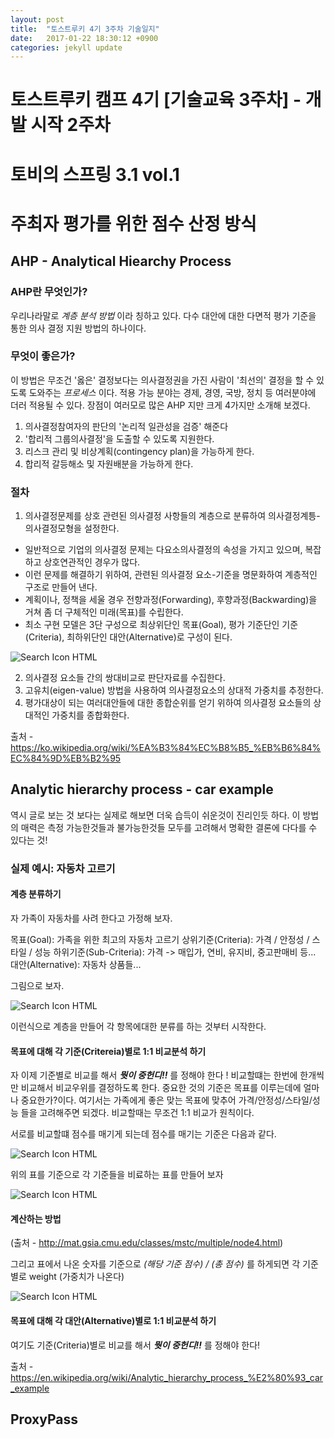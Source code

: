 ```yaml
---
layout: post
title:  "토스트루키 4기 3주차 기술일지"
date:   2017-01-22 18:30:12 +0900
categories: jekyll update
---
```


# 토스트루키 캠프 4기 [기술교육 3주차] - 개발 시작 2주차

# 토비의 스프링 3.1 vol.1

# 주최자 평가를 위한 점수 산정 방식

## AHP - Analytical Hiearchy Process

### AHP란 무엇인가?

우리나라말로 _계층 분석 방법_ 이라 칭하고 있다. 다수 대안에 대한 다면적 평가 기준을 통한 의사 결정 지원 방법의 하나이다.

### 무엇이 좋은가?

이 방법은 무조건 '옳은' 결정보다는 의사결정권을 가진 사람이 '최선의' 결정을 할 수 있도록 도와주는 _프로세스_ 이다. 적용 가능 분야는 경제, 경영, 국방, 정치 등 여러분야에 더러 적용될 수 있다. 장점이 여러모로 많은 AHP 지만 크게 4가지만 소개해 보겠다.

1. 의사결정참여자의 판단의 '논리적 일관성을 검증' 해준다
2. '합리적 그룹의사결정'을 도출할 수 있도록 지원한다.
3. 리스크 관리 및 비상계획(contingency plan)을 가능하게 한다.
4. 합리적 갈등해소 및 자원배분을 가능하게 한다.

### 절차

1. 의사결정문제를 상호 관련된 의사결정 사항들의 계층으로 분류하여 의사결정계틍-의사결정모형을 설정한다.
  * 일반적으로 기업의 의사결정 문제는 다요소의사결정의 속성을 가지고 있으며, 복잡하고 상호연관적인 경우가 많다.
  * 이런 문제를 해결하기 위하여, 관련된 의사결정 요소-기준을 명문화하여 계층적인 구조로 만들어 낸다.
  * 계획이나, 정책을 세울 경우 전향과정(Forwarding), 후향과정(Backwarding)을 거쳐 좀 더 구체적인 미래(목표)를 수립한다.
  * 최소 구현 모델은 3단 구성으로 최상위단인 목표(Goal), 평가 기준단인 기준(Criteria), 최하위단인 대안(Alternative)로 구성이 된다.

  ![Search Icon HTML](/assets/img/for_post/week2/953px-AHPHierarchy3.0.png)

2. 의사결정 요소들 간의 쌍대비교로 판단자료를 수집한다.
3. 고유치(eigen-value) 방법을 사용하여 의사결정요소의 상대적 가중치를 추정한다.
4. 평가대상이 되는 여러대안들에 대한 종합순위를 얻기 위하여 의사결정 요소들의 상대적인 가중치를 종합화한다.


출처 - https://ko.wikipedia.org/wiki/%EA%B3%84%EC%B8%B5_%EB%B6%84%EC%84%9D%EB%B2%95

## Analytic hierarchy process - car example

역시 글로 보는 것 보다는 실제로 해보면 더욱 습득이 쉬운것이 진리인듯 하다.
이 방법의 매력은 측정 가능한것들과 불가능한것들 모두를 고려해서 명확한 결론에 다다를 수 있다는 것!

### 실제 예시: 자동차 고르기

#### 계층 분류하기

자 가족이 자동차를 사려 한다고 가정해 보자.

목표(Goal): 가족을 위한 최고의 자동차 고르기
상위기준(Criteria): 가격 / 안정성 / 스타일 / 성능
하위기준(Sub-Criteria):  가격 -> 매입가, 연비, 유지비, 중고판매비 등...
대안(Alternative): 자동차 상품들...

그림으로 보자.

![Search Icon HTML](/assets/img/for_post/week2/650px-AHPJones01.png)

이런식으로 계층을 만들어 각 항목에대한 분류를 하는 것부터 시작한다.

#### 목표에 대해 각 기준(Critereia)별로 1:1 비교분석 하기

자 이제 기준별로 비교를 해서 _**뭣이 중헌디!!**_ 를 정해야 한다 ! 비교할떄는 한번에 한개씩만 비교해서 비교우위를 결정하도록 한다. 중요한 것의 기준은 목표를 이루는데에 얼마나 중요한가?이다. 여기서는 가족에게 좋은 맞는 목표에 맞추어 가격/안정성/스타일/성능 들을 고려해주면 되겠다. 비교할때는 무조건 1:1 비교가 원칙이다.

서로를 비교할떄 점수를 매기게 되는데 점수를 매기는 기준은 다음과 같다.

![Search Icon HTML](/assets/img/for_post/week2/AHPFundamentalScale.png)

위의 표를 기준으로 각 기준들을 비료하는 표를 만들어 보자

![Search Icon HTML](/assets/img/for_post/week2/AHPJonesCriteria01.png)

#### 계산하는 방법
(출처 - http://mat.gsia.cmu.edu/classes/mstc/multiple/node4.html)



그리고 표에서 나온 숫자를 기준으로 _(해당 기준 점수) / (총 점수)_ 를 하게되면 각 기준별로 weight (가중치가 나온다)

![Search Icon HTML](/assets/img/for_post/week2/650px-AHPJones03.png)


#### 목표에 대해 각 대안(Alternative)별로 1:1 비교분석 하기

여기도 기준(Criteria)별로 비교를 해서 _**뭣이 중헌디!!**_ 를 정해야 한다!



출처 - https://en.wikipedia.org/wiki/Analytic_hierarchy_process_%E2%80%93_car_example

## ProxyPass
